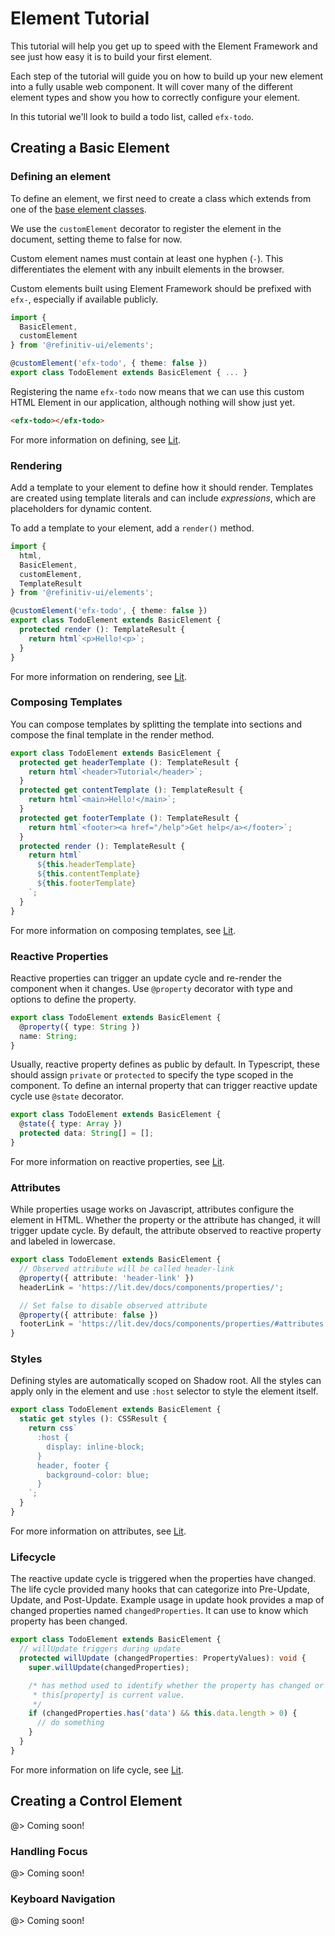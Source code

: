 <!--
title: Tutorial - Creating an element
location: ./custom-components/tutorial
type: page
layout: default
-->


# Element Tutorial

This tutorial will help you get up to speed with the Element Framework and see just how easy it is to build your first element.

Each step of the tutorial will guide you on how to build up your new element into a fully usable web component. It will cover many of the different element types and show you how to correctly configure your element.

In this tutorial we'll look to build a todo list, called `efx-todo`.


## Creating a Basic Element

### Defining an element

To define an element, we first need to create a class which extends from one of the [base element classes](./custom-components/element-types).

We use the `customElement` decorator to register the element in the document, setting theme to false for now.

Custom element names must contain at least one hyphen (`-`). This differentiates the element with any inbuilt elements in the browser.

Custom elements built using Element Framework should be prefixed with `efx-`, especially if available publicly.

```ts
import {
  BasicElement,
  customElement
} from '@refinitiv-ui/elements';

@customElement('efx-todo', { theme: false })
export class TodoElement extends BasicElement { ... }
```

Registering the name `efx-todo` now means that we can use this custom HTML Element in our application, although nothing will show just yet.

```html
<efx-todo></efx-todo>
```

For more information on defining, see [Lit](https://lit.dev/docs/components/defining/).

### Rendering

Add a template to your element to define how it should render. Templates are created using template literals and can include _expressions_, which are placeholders for dynamic content.

To add a template to your element, add a `render()` method.

```ts
import {
  html,
  BasicElement,
  customElement,
  TemplateResult
} from '@refinitiv-ui/elements';

@customElement('efx-todo', { theme: false })
export class TodoElement extends BasicElement {
  protected render (): TemplateResult {
    return html`<p>Hello!<p>`;
  }
}
```

For more information on rendering, see [Lit](https://lit.dev/docs/components/rendering/).

### Composing Templates

You can compose templates by splitting the template into sections and compose the final template in the render method.

```ts
export class TodoElement extends BasicElement {
  protected get headerTemplate (): TemplateResult {
    return html`<header>Tutorial</header>`;
  }
  protected get contentTemplate (): TemplateResult {
    return html`<main>Hello!</main>`;
  }
  protected get footerTemplate (): TemplateResult {
    return html`<footer><a href="/help">Get help</a></footer>`;
  }
  protected render (): TemplateResult {
    return html`
      ${this.headerTemplate}
      ${this.contentTemplate}
      ${this.footerTemplate}
    `;
  }
}
```

For more information on composing templates, see [Lit](https://lit.dev/docs/components/rendering/#composing-templates).

### Reactive Properties

Reactive properties can trigger an update cycle and re-render the component when it changes. Use `@property` decorator with type and options to define the property.

```ts
export class TodoElement extends BasicElement {
  @property({ type: String })
  name: String;
}
```

Usually, reactive property defines as public by default. In Typescript, these should assign `private` or `protected` to specify the type scoped in the component. To define an internal property that can trigger reactive update cycle use `@state` decorator.

```ts
export class TodoElement extends BasicElement {
  @state({ type: Array })
  protected data: String[] = [];
}
```

For more information on reactive properties, see [Lit](https://lit.dev/docs/components/properties/).

### Attributes

While properties usage works on Javascript, attributes configure the element in HTML. Whether the property or the attribute has changed, it will trigger update cycle. By default, the attribute observed to reactive property and labeled in lowercase.

```ts
export class TodoElement extends BasicElement {
  // Observed attribute will be called header-link 
  @property({ attribute: 'header-link' })
  headerLink = 'https://lit.dev/docs/components/properties/';

  // Set false to disable observed attribute 
  @property({ attribute: false })
  footerLink = 'https://lit.dev/docs/components/properties/#attributes';
}
```

### Styles

Defining styles are automatically scoped on Shadow root. All the styles can apply only in the element and use `:host` selector to style the element itself.

```ts
export class TodoElement extends BasicElement {
  static get styles (): CSSResult {
    return css`
      :host {
        display: inline-block;
      }
      header, footer {
        background-color: blue;
      }
    `;
  }
}
```

For more information on attributes, see [Lit](https://lit.dev/docs/components/styles/).

### Lifecycle

The reactive update cycle is triggered when the properties have changed. The life cycle provided many hooks that can categorize into Pre-Update, Update, and Post-Update. Example usage in update hook provides a map of changed properties named `changedProperties`. It can use to know which property has been changed.

```ts
export class TodoElement extends BasicElement {
  // willUpdate triggers during update
  protected willUpdate (changedProperties: PropertyValues): void {
    super.willUpdate(changedProperties);

    /* has method used to identify whether the property has changed or not.
     * this[property] is current value.
     */
    if (changedProperties.has('data') && this.data.length > 0) {
      // do something
    }
  }
}
```

For more information on life cycle, see [Lit](https://lit.dev/docs/components/lifecycle).

## Creating a Control Element

@> Coming soon!

### Handling Focus

@> Coming soon!

### Keyboard Navigation

@> Coming soon!
